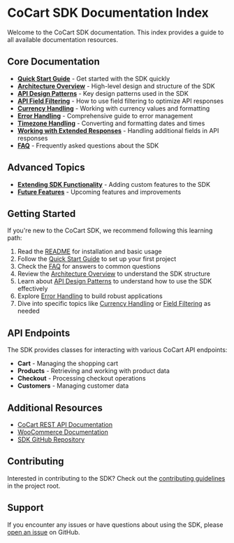 # CoCart SDK Documentation Index

Welcome to the CoCart SDK documentation. This index provides a guide to all available documentation resources.

## Core Documentation

* **[Quick Start Guide](./quick-start.md)** - Get started with the SDK quickly
* **[Architecture Overview](./architecture.md)** - High-level design and structure of the SDK
* **[API Design Patterns](./api-design-patterns.md)** - Key design patterns used in the SDK
* **[API Field Filtering](./api-field-filtering.md)** - How to use field filtering to optimize API responses
* **[Currency Handling](./currency-handling.md)** - Working with currency values and formatting
* **[Error Handling](./error-handling.md)** - Comprehensive guide to error management
* **[Timezone Handling](./timezone-handling.md)** - Converting and formatting dates and times
* **[Working with Extended Responses](./working-with-extended-responses.md)** - Handling additional fields in API responses
* **[FAQ](./faq.md)** - Frequently asked questions about the SDK

## Advanced Topics

* **[Extending SDK Functionality](./extending-sdk-functionality.md)** - Adding custom features to the SDK
* **[Future Features](./future-features.md)** - Upcoming features and improvements

## Getting Started

If you're new to the CoCart SDK, we recommend following this learning path:

1. Read the [README](../README.md) for installation and basic usage
2. Follow the [Quick Start Guide](./quick-start.md) to set up your first project
3. Check the [FAQ](./faq.md) for answers to common questions
4. Review the [Architecture Overview](./architecture.md) to understand the SDK structure
5. Learn about [API Design Patterns](./api-design-patterns.md) to understand how to use the SDK effectively
6. Explore [Error Handling](./error-handling.md) to build robust applications
7. Dive into specific topics like [Currency Handling](./currency-handling.md) or [Field Filtering](./api-field-filtering.md) as needed

## API Endpoints

The SDK provides classes for interacting with various CoCart API endpoints:

* **Cart** - Managing the shopping cart
* **Products** - Retrieving and working with product data
* **Checkout** - Processing checkout operations
* **Customers** - Managing customer data

## Additional Resources

* [CoCart REST API Documentation](https://docs.cocart.xyz/)
* [WooCommerce Documentation](https://woocommerce.com/documentation/)
* [SDK GitHub Repository](https://github.com/cocart-headless/cocart-sdk-js)

## Contributing

Interested in contributing to the SDK? Check out the [contributing guidelines](../CONTRIBUTING.md) in the project root.

## Support

If you encounter any issues or have questions about using the SDK, please [open an issue](https://github.com/cocart-headless/cocart-sdk-js/issues) on GitHub. 
